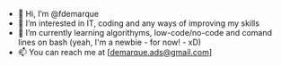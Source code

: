 - 👋 Hi, I’m @fdemarque
- 👀 I’m interested in IT, coding and any ways of improving my skills
- 🌱 I’m currently learning algorithyms, low-code/no-code and comand lines on bash (yeah, I'm a newbie - for now! - xD)
- 📫 You can reach me at [demarque.ads@gmail.com]

<!---
fdemarque/fdemarque is a ✨ special ✨ 💞️ repository because its `README.md` (this file) appears on your GitHub profile.
You can click the Preview link to take a look at your changes.
--->
